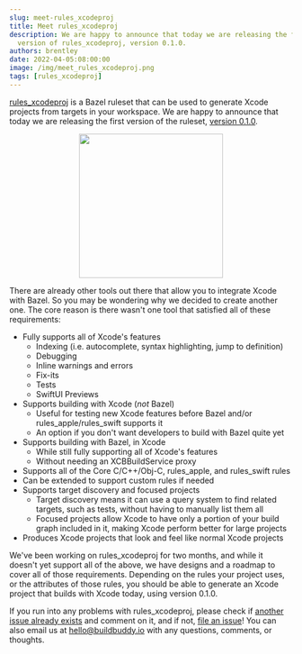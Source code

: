 ```yaml
---
slug: meet-rules_xcodeproj
title: Meet rules_xcodeproj
description: We are happy to announce that today we are releasing the first
  version of rules_xcodeproj, version 0.1.0.
authors: brentley
date: 2022-04-05:08:00:00
image: /img/meet_rules_xcodeproj.png
tags: [rules_xcodeproj]
---
```


[rules_xcodeproj][rules_xcodeproj] is a Bazel ruleset that can be used to
generate Xcode projects from targets in your workspace. We are happy to announce
that today we are releasing the first version of the ruleset,
[version 0.1.0][0.1.0].

[rules_xcodeproj]: https://github.com/buildbuddy-io/rules_xcodeproj
[0.1.0]: https://github.com/buildbuddy-io/rules_xcodeproj/releases/tag/0.1.0

<!-- truncate -->

<p align="center">
  <img src="/img/blog/rules_xcodeproj.png" height="256" />
</p>

There are already other tools out there that allow you to integrate Xcode with
Bazel. So you may be wondering why we decided to create another one. The core
reason is there wasn't one tool that satisfied all of these requirements:

- Fully supports all of Xcode's features
  - Indexing (i.e. autocomplete, syntax highlighting, jump to definition)
  - Debugging
  - Inline warnings and errors
  - Fix-its
  - Tests
  - SwiftUI Previews
- Supports building with Xcode (_not_ Bazel)
  - Useful for testing new Xcode features before Bazel and/or
    rules_apple/rules_swift supports it
  - An option if you don't want developers to build with Bazel quite yet
- Supports building with Bazel, in Xcode
  - While still fully supporting all of Xcode's features
  - Without needing an XCBBuildService proxy
- Supports all of the Core C/C++/Obj-C, rules_apple, and rules_swift rules
- Can be extended to support custom rules if needed
- Supports target discovery and focused projects
  - Target discovery means it can use a query system to find related targets,
    such as tests, without having to manually list them all
  - Focused projects allow Xcode to have only a portion of your build graph
    included in it, making Xcode perform better for large projects
- Produces Xcode projects that look and feel like normal Xcode projects

We've been working on rules_xcodeproj for two months, and while it doesn't
yet support all of the above, we have designs and a roadmap to cover all of
those requirements. Depending on the rules your project uses, or the attributes
of those rules, you should be able to generate an Xcode project that builds with
Xcode today, using version 0.1.0.

If you run into any problems with rules_xcodeproj, please check if
[another issue already exists][issues] and comment on it, and if not,
[file an issue][file-an-issue]! You can also email us at [hello@buildbuddy.io](mailto:hello@buildbuddy.io)
with any questions, comments, or thoughts.

[issues]: https://github.com/buildbuddy-io/rules_xcodeproj/issues
[file-an-issue]: https://github.com/buildbuddy-io/rules_xcodeproj/issues/new/choose
